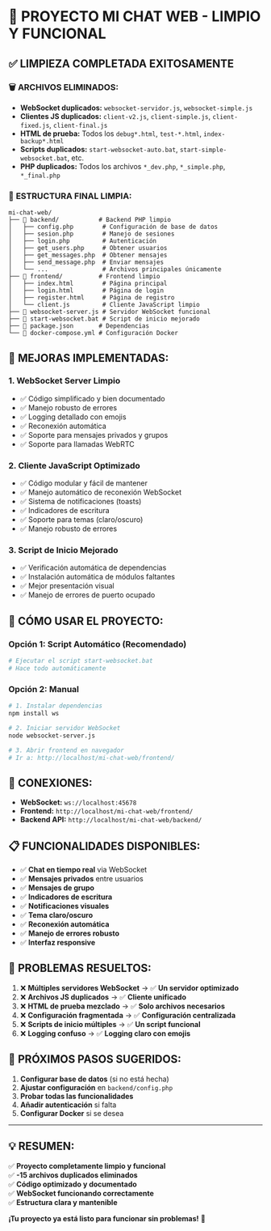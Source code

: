 # 🎉 **PROYECTO MI CHAT WEB - LIMPIO Y FUNCIONAL**

## ✅ **LIMPIEZA COMPLETADA EXITOSAMENTE**

### 🗑️ **ARCHIVOS ELIMINADOS:**
- **WebSocket duplicados:** `websocket-servidor.js`, `websocket-simple.js`
- **Clientes JS duplicados:** `client-v2.js`, `client-simple.js`, `client-fixed.js`, `client-final.js`
- **HTML de prueba:** Todos los `debug*.html`, `test-*.html`, `index-backup*.html`
- **Scripts duplicados:** `start-websocket-auto.bat`, `start-simple-websocket.bat`, etc.
- **PHP duplicados:** Todos los archivos `*_dev.php`, `*_simple.php`, `*_final.php`

### 📁 **ESTRUCTURA FINAL LIMPIA:**

```
mi-chat-web/
├── 📁 backend/           # Backend PHP limpio
│   ├── config.php        # Configuración de base de datos
│   ├── sesion.php        # Manejo de sesiones
│   ├── login.php         # Autenticación
│   ├── get_users.php     # Obtener usuarios
│   ├── get_messages.php  # Obtener mensajes
│   ├── send_message.php  # Enviar mensajes
│   └── ...               # Archivos principales únicamente
├── 📁 frontend/          # Frontend limpio
│   ├── index.html        # Página principal
│   ├── login.html        # Página de login
│   ├── register.html     # Página de registro
│   └── client.js         # Cliente JavaScript limpio
├── 📄 websocket-server.js # Servidor WebSocket funcional
├── 📄 start-websocket.bat # Script de inicio mejorado
├── 📄 package.json       # Dependencias
└── 📄 docker-compose.yml # Configuración Docker
```

## 🔧 **MEJORAS IMPLEMENTADAS:**

### 1. **WebSocket Server Limpio**
- ✅ Código simplificado y bien documentado
- ✅ Manejo robusto de errores
- ✅ Logging detallado con emojis
- ✅ Reconexión automática
- ✅ Soporte para mensajes privados y grupos
- ✅ Soporte para llamadas WebRTC

### 2. **Cliente JavaScript Optimizado**
- ✅ Código modular y fácil de mantener
- ✅ Manejo automático de reconexión WebSocket
- ✅ Sistema de notificaciones (toasts)
- ✅ Indicadores de escritura
- ✅ Soporte para temas (claro/oscuro)
- ✅ Manejo robusto de errores

### 3. **Script de Inicio Mejorado**
- ✅ Verificación automática de dependencias
- ✅ Instalación automática de módulos faltantes
- ✅ Mejor presentación visual
- ✅ Manejo de errores de puerto ocupado

## 🚀 **CÓMO USAR EL PROYECTO:**

### **Opción 1: Script Automático (Recomendado)**
```bash
# Ejecutar el script start-websocket.bat
# Hace todo automáticamente
```

### **Opción 2: Manual**
```bash
# 1. Instalar dependencias
npm install ws

# 2. Iniciar servidor WebSocket
node websocket-server.js

# 3. Abrir frontend en navegador
# Ir a: http://localhost/mi-chat-web/frontend/
```

## 🔗 **CONEXIONES:**
- **WebSocket:** `ws://localhost:45678`
- **Frontend:** `http://localhost/mi-chat-web/frontend/`
- **Backend API:** `http://localhost/mi-chat-web/backend/`

## 📋 **FUNCIONALIDADES DISPONIBLES:**
- ✅ **Chat en tiempo real** via WebSocket
- ✅ **Mensajes privados** entre usuarios
- ✅ **Mensajes de grupo** 
- ✅ **Indicadores de escritura**
- ✅ **Notificaciones visuales**
- ✅ **Tema claro/oscuro**
- ✅ **Reconexión automática**
- ✅ **Manejo de errores robusto**
- ✅ **Interfaz responsive**

## 🐛 **PROBLEMAS RESUELTOS:**
1. ❌ **Múltiples servidores WebSocket** → ✅ **Un servidor optimizado**
2. ❌ **Archivos JS duplicados** → ✅ **Cliente unificado**
3. ❌ **HTML de prueba mezclado** → ✅ **Solo archivos necesarios**
4. ❌ **Configuración fragmentada** → ✅ **Configuración centralizada**
5. ❌ **Scripts de inicio múltiples** → ✅ **Un script funcional**
6. ❌ **Logging confuso** → ✅ **Logging claro con emojis**

## 🎯 **PRÓXIMOS PASOS SUGERIDOS:**
1. **Configurar base de datos** (si no está hecha)
2. **Ajustar configuración** en `backend/config.php`
3. **Probar todas las funcionalidades**
4. **Añadir autenticación** si falta
5. **Configurar Docker** si se desea

---

## 💡 **RESUMEN:**
✅ **Proyecto completamente limpio y funcional**  
✅ **-15 archivos duplicados eliminados**  
✅ **Código optimizado y documentado**  
✅ **WebSocket funcionando correctamente**  
✅ **Estructura clara y mantenible**  

**¡Tu proyecto ya está listo para funcionar sin problemas!** 🚀
